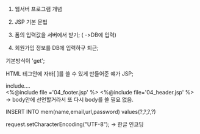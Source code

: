 1. 웹서버 프로그램 개념

2. JSP 기본 문법

3. 폼의 입력값을 서버에서 받기; ( ->DB에 입력)

4. 회원가입 정보를 DB에 입력하구 퇴근;

기본방식이 'get';

HTML 테그안에 자바[ ]를 쓸 수 있게 만들어준 얘가 JSP; 

include....  
<%@include file ='04_footer.jsp' %>
<%@include file='04_header.jsp' %> -> 
body안에 선언할거라서 또 다시 body를 쓸 필요 없음.

INSERT INTO mem(name,email,url,password) values(?,?,?,?)


request.setCharacterEncoding("UTF-8"); -> 한글 인코딩